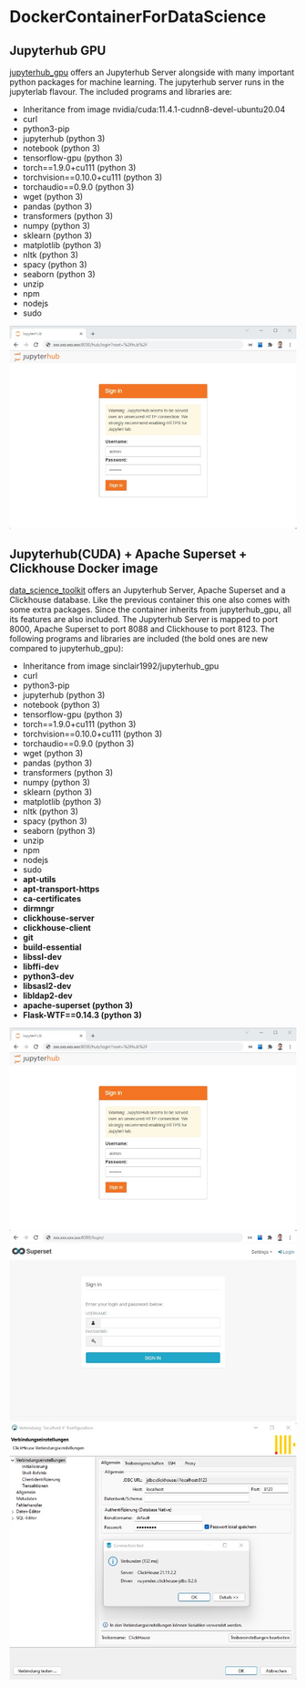 # DockerContainerForDataScience
## Jupyterhub GPU
[jupyterhub_gpu](https://github.com/SinclairSchneider/DockerContainerForDataScience/tree/main/jupyterhub_gpu) offers an Jupyterhub Server alongside with many important python packages for machine learning.
The jupyterhub server runs in the jupyterlab flavour.
The included programs and libraries are:
- Inheritance from image nvidia/cuda:11.4.1-cudnn8-devel-ubuntu20.04
- curl
- python3-pip
- jupyterhub (python 3)
- notebook (python 3)
- tensorflow-gpu (python 3)
- torch==1.9.0+cu111 (python 3)
- torchvision==0.10.0+cu111 (python 3)
- torchaudio==0.9.0 (python 3)
- wget (python 3)
- pandas (python 3)
- transformers (python 3)
- numpy (python 3)
- sklearn (python 3)
- matplotlib (python 3)
- nltk (python 3)
- spacy (python 3)
- seaborn (python 3)
- unzip
- npm
- nodejs
- sudo

![](https://raw.githubusercontent.com/SinclairSchneider/DockerContainerForDataScience/main/jupyterhub_gpu/img/Login_Jupyterhub.jpg)
## Jupyterhub(CUDA) + Apache Superset + Clickhouse Docker image
[data_science_toolkit](https://github.com/SinclairSchneider/DockerContainerForDataScience/tree/main/data_science_toolkit)
offers an Jupyterhub Server, Apache Superset and a Clickhouse database. 
Like the previous container this one also comes with some extra packages.
Since the container inherits from jupyterhub_gpu, all its features are also included.
The Jupyterhub Server is mapped to port 8000, Apache Superset to port 8088 and Clickhouse to port 8123.
The following programs and libraries are included (the bold ones are new compared to jupyterhub_gpu):
- Inheritance from image sinclair1992/jupyterhub_gpu
- curl
- python3-pip
- jupyterhub (python 3)
- notebook (python 3)
- tensorflow-gpu (python 3)
- torch==1.9.0+cu111 (python 3)
- torchvision==0.10.0+cu111 (python 3)
- torchaudio==0.9.0 (python 3)
- wget (python 3)
- pandas (python 3)
- transformers (python 3)
- numpy (python 3)
- sklearn (python 3)
- matplotlib (python 3)
- nltk (python 3)
- spacy (python 3)
- seaborn (python 3)
- unzip
- npm
- nodejs
- sudo
- **apt-utils**
- **apt-transport-https**
- **ca-certificates**
- **dirmngr**
- **clickhouse-server**
- **clickhouse-client**
- **git**
- **build-essential**
- **libssl-dev**
- **libffi-dev**
- **python3-dev**
- **libsasl2-dev**
- **libldap2-dev**
- **apache-superset (python 3)**
- **Flask-WTF==0.14.3 (python 3)**

![](https://raw.githubusercontent.com/SinclairSchneider/DockerContainerForDataScience/main/data_science_toolkit/img/Login_Jupyterhub.jpg)
![](https://raw.githubusercontent.com/SinclairSchneider/DockerContainerForDataScience/main/data_science_toolkit/img/Login_Superset.jpg)
![](https://raw.githubusercontent.com/SinclairSchneider/DockerContainerForDataScience/main/data_science_toolkit/img/Connection_Clickhouse.jpg)